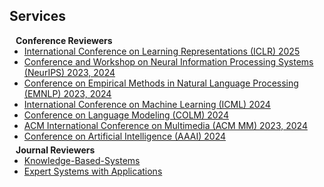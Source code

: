 ## Services

<h4 style="margin:0 10px 0;">Conference Reviewers</h4>

<ul style="margin:0 0 5px;">
  <li><a href="https://iclr.cc/"><autocolor>International Conference on Learning Representations (ICLR) 2025</autocolor></a></li>
  <li><a href="https://neurips.cc/"><autocolor>Conference and Workshop on Neural Information Processing Systems (NeurIPS) 2023, 2024</autocolor></a></li>
  <li><a href="https://2024.emnlp.org/"><autocolor>Conference on Empirical Methods in Natural Language Processing (EMNLP) 2023, 2024</autocolor></a></li>
  <li><a href="https://icml.cc/"><autocolor>International Conference on Machine Learning (ICML) 2024</autocolor></a></li>
  <li><a href="https://colmweb.org/"><autocolor>Conference on Language Modeling (COLM) 2024</autocolor></a></li>
  <li><a href="https://2024.acmmm.org/"><autocolor>ACM International Conference on Multimedia (ACM MM) 2023, 2024</autocolor></a></li>
  <li><a href="https://aaai.org/aaai-conference/"><autocolor>Conference on Artificial Intelligence (AAAI) 2024</autocolor></a></li>
</ul>

<h4 style="margin:0 10px 0;">Journal Reviewers</h4>

<ul style="margin:0 0 20px;">
  <li><a href="https://www.sciencedirect.com/journal/knowledge-based-systems" target="_blank"> Knowledge-Based-Systems </a></li>
  <li><a href="https://www.sciencedirect.com/journal/expert-systems-with-applications" target="_blank"> Expert Systems with Applications </a></li>
</ul>

<!-- 
<h4 style="margin:0 10px 0;">Membership & Activities</h4>

<ul style="margin:0 0 20px;">
  <li><strong>[2019-present]</strong> Member of the <a href="https://www.amstat.org/" target="_blank"> American Statistical Association </a></li>
  <li><strong>[2019-present]</strong> Member of the <a href="https://www.biometricsociety.org/home" target="_blank"> International Biometric Society </a></li>
  <li><strong>[2021-2022]</strong> Chair of the <a href="https://nyu-medicine-cssa.github.io" target="_blank"> Chinese Student and Scholar Association (CSSA)</a> at Grossman School of Medicine, New York University</li>
</ul> -->
